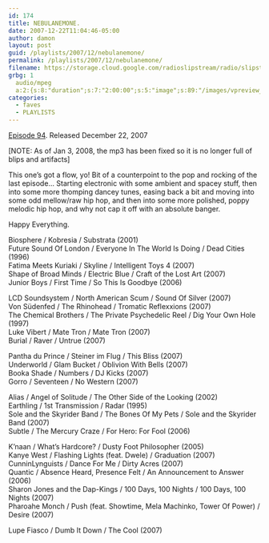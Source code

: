 ```yaml
---
id: 174
title: NEBULANEMONE.
date: 2007-12-22T11:04:46-05:00
author: damon
layout: post
guid: /playlists/2007/12/nebulanemone/
permalink: /playlists/2007/12/nebulanemone/
filename: https://storage.cloud.google.com/radioslipstream/radio/slipstream-94.mp3
grbg: 1
  audio/mpeg
  a:2:{s:8:"duration";s:7:"2:00:00";s:5:"image";s:89:"/images/vpreview_center.png";}
categories:
  - faves
  - PLAYLISTS
---
```


[Episode 94](https://storage.cloud.google.com/radioslipstream/radio/slipstream-94.mp3). Released December 22, 2007

[NOTE: As of Jan 3, 2008, the mp3 has been fixed so it is no longer full of blips and artifacts]

This one’s got a flow, yo! Bit of a counterpoint to the pop and rocking of the last episode… Starting electronic with some ambient and spacey stuff, then into some more thomping dancey tunes, easing back a bit and moving into some odd mellow/raw hip hop, and then into some more polished, poppy melodic hip hop, and why not cap it off with an absolute banger.</p>

Happy Everything.</em>

Biosphere / Kobresia / Substrata (2001)  
Future Sound Of London / Everyone In The World Is Doing / Dead Cities (1996)  
Fatima Meets Kuriaki / Skyline / Intelligent Toys 4 (2007)  
Shape of Broad Minds / Electric Blue / Craft of the Lost Art (2007)  
Junior Boys / First Time / So This Is Goodbye (2006)

LCD Soundsystem / North American Scum / Sound Of Silver (2007)  
Von Südenfed / The Rhinohead / Tromatic Reflexxions (2007)  
The Chemical Brothers / The Private Psychedelic Reel / Dig Your Own Hole (1997)  
Luke Vibert / Mate Tron / Mate Tron (2007)  
Burial / Raver / Untrue (2007)

Pantha du Prince / Steiner im Flug / This Bliss (2007)  
Underworld / Glam Bucket / Oblivion With Bells (2007)  
Booka Shade / Numbers / DJ Kicks (2007)  
Gorro / Seventeen / No Western (2007)

Alias / Angel of Solitude / The Other Side of the Looking (2002)  
Earthling / 1st Transmission / Radar (1995)  
Sole and the Skyrider Band / The Bones Of My Pets / Sole and the Skyrider Band (2007)  
Subtle / The Mercury Craze / For Hero: For Fool (2006)

K’naan / What’s Hardcore? / Dusty Foot Philosopher (2005)  
Kanye West / Flashing Lights (feat. Dwele) / Graduation (2007)  
CunninLynguists / Dance For Me / Dirty Acres (2007)  
Quantic / Absence Heard, Presence Felt / An Announcement to Answer (2006)  
Sharon Jones and the Dap-Kings / 100 Days, 100 Nights / 100 Days, 100 Nights (2007)  
Pharoahe Monch / Push (feat. Showtime, Mela Machinko, Tower Of Power) / Desire (2007)

Lupe Fiasco / Dumb It Down / The Cool (2007)
